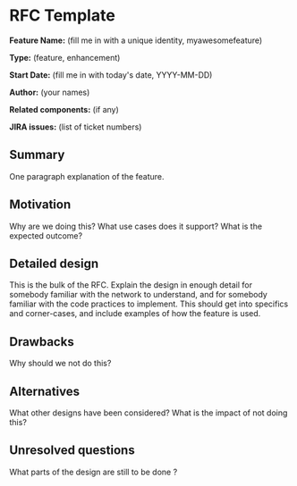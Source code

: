 # RFC Template

**Feature Name:** (fill me in with a unique identity, myawesomefeature)

**Type:** (feature, enhancement)

**Start Date:** (fill me in with today's date, YYYY-MM-DD)

**Author:** (your names)

**Related components:** (if any)

**JIRA issues:** (list of ticket numbers)

## Summary

One paragraph explanation of the feature.

## Motivation

Why are we doing this? What use cases does it support? What is the expected outcome?

## Detailed design

This is the bulk of the RFC. Explain the design in enough detail for somebody familiar with the network to understand, and for somebody familiar with the code practices to implement. This should get into specifics and corner-cases, and include examples of how the feature is used.

## Drawbacks

Why should we not do this?

## Alternatives

What other designs have been considered? What is the impact of not doing this?

## Unresolved questions

What parts of the design are still to be done ?
